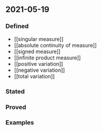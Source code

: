 ## 2021-05-19
### Defined
- [[singular measure]]
- [[absolute continuity of measure]]
- [[signed measure]]
- [[infinite product measure]]
- [[positive variation]]
- [[negative variation]]
- [[total variation]]
### Stated
### Proved
### Examples